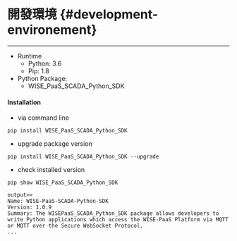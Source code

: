 # 開發環境 {#development-environement}

---

- Runtime
    - Python: 3.6
    - Pip: 1.8
- Python Package:
    - WISE_PaaS_SCADA_Python_SDK

#### Installation

- via command line
```
pip install WISE_PaaS_SCADA_Python_SDK
```

- upgrade package version
```
pip install WISE_PaaS_SCADA_Python_SDK --upgrade
```

- check installed version
```
pip show WISE_PaaS_SCADA_Python_SDK

output>>
Name: WISE-PaaS-SCADA-Python-SDK
Version: 1.0.9
Summary: The WISEPaaS_SCADA_Python_SDK package allows developers to write Python applications which access the WISE-PaaS Platform via MQTT or MQTT over the Secure WebSocket Protocol.
...
```
